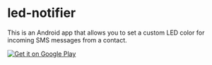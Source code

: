 led-notifier
============

This is an Android app that allows you to set a custom LED color for incoming SMS messages from a contact.

<a href="https://play.google.com/store/apps/details?id=com.ciubotariu_levy.lednotifier">
  <img alt="Get it on Google Play"
       src="https://developer.android.com/images/brand/en_generic_rgb_wo_45.png" />
</a>
